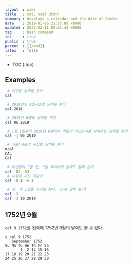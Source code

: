 ```yaml
---
layout  : wiki
title   : cal, ncal 명령어
summary : displays a calendar and the date of Easter
date    : 2019-01-06 21:27:09 +0900
updated : 2022-02-11 00:55:43 +0900
tag     : bash command
toc     : true
public  : true
parent  : [[/cmd]]
latex   : false
---
```

* TOC
{:toc}

## Examples
```sh
 # 이번달 달력을 본다
cal

 # 2018년의 1월~12월 달력을 본다
cal 2018

 # 2019년 6월의 달력을 본다
cal 06 2019

 # 1월 1일부터 2019년 6월까지 며칠이 지났는지를 보여주는 달력을 본다
cal -j 06 2019

 # 가로/세로가 뒤집힌 달력을 본다
ncal
CAL
Cal

 # 이번달의 2달 전, 3달 후까지의 달력도 함께 본다
cal -B2 -A3
 # 이렇게 써도 똑같다
cal -B 2 -A 3

 # 전, 후 1달을 추가로 본다. (3개 달력 보기)
cal -3
cal -3 10 2019
```

## 1752년 9월

`cal 9 1752`를 입력해 1752년 9월의 달력도 볼 수 있다.

```
$ cal 9 1752
   September 1752
Su Mo Tu We Th Fr Sa
       1  2 14 15 16
17 18 19 20 21 22 23
24 25 26 27 28 29 30
```

